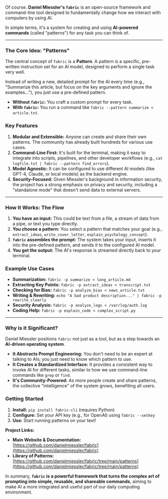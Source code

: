 Of course. **Daniel Miessler's `fabric`** is an open-source framework and command-line tool designed to fundamentally change how we interact with computers by using AI.

In simple terms, it's a system for creating and using **AI-powered commands** (called "patterns") for any task you can think of.

---

### The Core Idea: "Patterns"

The central concept of `fabric` is a **Pattern**. A pattern is a specific, pre-written instruction set for an AI model, designed to perform a single task very well.

Instead of writing a new, detailed prompt for the AI every time (e.g., "Summarize this article, but focus on the key arguments and ignore the examples..."), you just use a pre-defined pattern.

*   **Without `fabric`:** You craft a custom prompt for every task.
*   **With `fabric`:** You run a command like `fabric --pattern summarize < article.txt`.

### Key Features

1.  **Modular and Extensible:** Anyone can create and share their own patterns. The community has already built hundreds for various use cases.
2.  **Command-Line First:** It's built for the terminal, making it easy to integrate into scripts, pipelines, and other developer workflows (e.g., `cat logfile.txt | fabric --pattern find_errors`).
3.  **Model Agnostic:** It can be configured to use different AI models (like GPT-4, Claude, or local models) as the backend engine.
4.  **Security-Focused:** Given Miessler's background in information security, the project has a strong emphasis on privacy and security, including a "standalone mode" that doesn't send data to external servers.

---

### How It Works: The Flow

1.  **You have an input:** This could be text from a file, a stream of data from a pipe, or text you type directly.
2.  **You choose a pattern:** You select a pattern that matches your goal (e.g., `extract_ideas`, `write_cover_letter`, `explain_psychology_concept`).
3.  **`fabric` assembles the prompt:** The system takes your input, inserts it into the pre-defined pattern, and sends it to the configured AI model.
4.  **You get the output:** The AI's response is streamed directly back to your terminal.

### Example Use Cases

*   **Summarization:** `fabric -p summarize < long_article.md`
*   **Extracting Key Points:** `fabric -p extract_ideas < transcript.txt`
*   **Checking for Bias:** `fabric -p analyze_bias < news_article.txt`
*   **Writing & Rewriting:** `echo "A bad product description..." | fabric -p rewrite_clearly`
*   **Security Analysis:** `fabric -p analyze_logs < /var/log/auth.log`
*   **Coding Help:** `fabric -p explain_code < complex_script.py`

---

### Why is it Significant?

Daniel Miessler positions `fabric` not just as a tool, but as a step towards an **AI-driven operating system**.

*   **It Abstracts Prompt Engineering:** You don't need to be an expert at talking to AIs; you just need to know which pattern to use.
*   **It Creates a Standardized Interface:** It provides a consistent way to invoke AI for different tasks, similar to how we use command-line commands like `grep` or `find`.
*   **It's Community-Powered:** As more people create and share patterns, the collective "intelligence" of the system grows, benefiting all users.

### Getting Started

1.  **Install:** `pip install fabric-cli` (requires Python)
2.  **Configure:** Set your API key (e.g., for OpenAI) using `fabric --setkey`
3.  **Use:** Start running patterns on your text!

**Project Links:**
*   **Main Website & Documentation:** [https://github.com/danielmiessler/fabric](https://github.com/danielmiessler/fabric)
*   **Library of Patterns:** [https://github.com/danielmiessler/fabric/tree/main/patterns](https://github.com/danielmiessler/fabric/tree/main/patterns)

In summary, **`fabric` is a powerful framework that turns the complex art of prompting into simple, reusable, and shareable commands**, aiming to make AI a more integrated and useful part of our daily computing environment.
